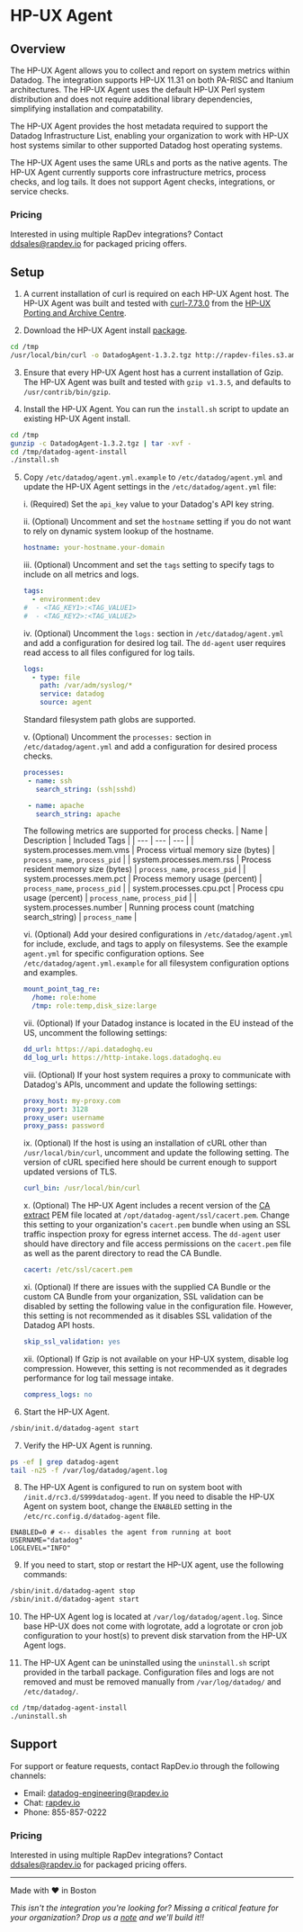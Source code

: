# HP-UX Agent
## Overview

The HP-UX Agent allows you to collect and report on system metrics within Datadog. The integration supports HP-UX 11.31 on both PA-RISC and Itanium architectures. The HP-UX Agent uses the default HP-UX Perl system distribution and does not require additional library dependencies, simplifying installation and compatability.

The HP-UX Agent provides the host metadata required to support the Datadog Infrastructure List, enabling your organization to work with HP-UX host systems similar to other supported Datadog host operating systems.

The HP-UX Agent uses the same URLs and ports as the native agents. The HP-UX Agent currently supports core infrastructure metrics, process checks, and log tails. It does not support Agent checks, integrations, or service checks.  

### Pricing
Interested in using multiple RapDev integrations? Contact [ddsales@rapdev.io](mailto:ddsales@rapdev.io) for packaged pricing offers.

## Setup

1. A current installation of curl is required on each HP-UX Agent host. The HP-UX Agent was built and tested with [curl-7.73.0](http://hpux.connect.org.uk/hppd/hpux/Networking/WWW/curl-7.73.0/) from the [HP-UX Porting and Archive Centre](http://hpux.connect.org.uk).

2. Download the HP-UX Agent install [package](http://rapdev-files.s3.amazonaws.com/hpux/DatadogAgent-1.3.2.tgz).
```sh
cd /tmp
/usr/local/bin/curl -o DatadogAgent-1.3.2.tgz http://rapdev-files.s3.amazonaws.com/hpux/DatadogAgent-1.3.2.tgz 
```

3. Ensure that every HP-UX Agent host has a current installation of Gzip. The HP-UX Agent was built and tested with `gzip v1.3.5`, and defaults to `/usr/contrib/bin/gzip`.

4. Install the HP-UX Agent. You can run the `install.sh` script to update an existing HP-UX Agent install.
```sh
cd /tmp
gunzip -c DatadogAgent-1.3.2.tgz | tar -xvf -
cd /tmp/datadog-agent-install
./install.sh 
```

5. Copy `/etc/datadog/agent.yml.example` to `/etc/datadog/agent.yml` and update the HP-UX Agent settings in the `/etc/datadog/agent.yml` file:

    i. (Required) Set the `api_key` value to your Datadog's API key string.

    ii. (Optional) Uncomment and set the `hostname` setting if you do not want to rely on dynamic system lookup of the hostname.
    ```yaml
    hostname: your-hostname.your-domain
    ```

    iii. (Optional) Uncomment and set the `tags` setting to specify tags to include on all metrics and logs.
    ```yaml
    tags:
      - environment:dev
    #  - <TAG_KEY1>:<TAG_VALUE1>
    #  - <TAG_KEY2>:<TAG_VALUE2>
    ```

    iv. (Optional) Uncomment the `logs:` section in `/etc/datadog/agent.yml` and add a configuration for desired log tail. The `dd-agent` user requires read access to all files configured for log tails.
    ```yaml
    logs:
      - type: file
        path: /var/adm/syslog/*
        service: datadog
        source: agent
    ```

    Standard filesystem path globs are supported.

    v. (Optional) Uncomment the `processes:` section in `/etc/datadog/agent.yml` and add a configuration for desired process checks.
    ```yaml
    processes:
     - name: ssh
       search_string: (ssh|sshd)

     - name: apache
       search_string: apache
    ```

    The following metrics are supported for process checks.
    | Name | Description | Included Tags |
    | --- | --- | --- |
    | system.processes.mem.vms | Process virtual memory size (bytes) | `process_name`, `process_pid` |
    | system.processes.mem.rss | Process resident memory size (bytes) | `process_name`, `process_pid` |
    | system.processes.mem.pct | Process memory usage (percent) | `process_name`, `process_pid` |
    | system.processes.cpu.pct | Process cpu usage (percent) | `process_name`, `process_pid` |
    | system.processes.number | Running process count (matching search_string) | `process_name` |

    vi. (Optional) Add your desired configurations in `/etc/datadog/agent.yml` for include, exclude, and tags to apply on filesystems. See the example `agent.yml` for specific configuration options. See `/etc/datadog/agent.yml.example` for all filesystem configuration options and examples.
    ```yaml
    mount_point_tag_re:
      /home: role:home
      /tmp: role:temp,disk_size:large
    ```  

    vii. (Optional) If your Datadog instance is located in the EU instead of the US, uncomment the following settings:
    ```yaml
    dd_url: https://api.datadoghq.eu
    dd_log_url: https://http-intake.logs.datadoghq.eu
    ```

    viii. (Optional) If your host system requires a proxy to communicate with Datadog's APIs, uncomment and update the following settings:
    ```yaml
    proxy_host: my-proxy.com
    proxy_port: 3128
    proxy_user: username
    proxy_pass: password
    ```

    ix. (Optional) If the host is using an installation of cURL other than `/usr/local/bin/curl`, uncomment and update the following setting. The version of cURL specified here should be current enough to support updated versions of TLS.
    ```yaml
    curl_bin: /usr/local/bin/curl
    ```

    x. (Optional) The HP-UX Agent includes a recent version of the [CA extract](https://curl.se/docs/caextract.html) PEM file located at `/opt/datadog-agent/ssl/cacert.pem`. Change this setting to your organization's `cacert.pem` bundle when using an SSL traffic inspection proxy for egress internet access. The `dd-agent` user should have directory and file access permissions on the `cacert.pem` file as well as the parent directory to read the CA Bundle.
    ```yaml
    cacert: /etc/ssl/cacert.pem
    ```

    xi. (Optional) If there are issues with the supplied CA Bundle or the custom CA Bundle from your organization, SSL validation can be disabled by setting the following value in the configuration file. However, this setting is not recommended as it disables SSL validation of the Datadog API hosts.
    ```yaml
    skip_ssl_validation: yes
    ```

    xii. (Optional) If Gzip is not available on your HP-UX system, disable log compression. However, this setting is not recommended as it degrades performance for log tail message intake.
    ```yaml
    compress_logs: no
    ```

6. Start the HP-UX Agent.
```sh
/sbin/init.d/datadog-agent start
```

7. Verify the HP-UX Agent is running.
```sh
ps -ef | grep datadog-agent
tail -n25 -f /var/log/datadog/agent.log
```

8. The HP-UX Agent is configured to run on system boot with `/init.d/rc3.d/S999datadog-agent`. If you need to disable the HP-UX Agent on system boot, change the `ENABLED` setting in the `/etc/rc.config.d/datadog-agent` file.
```
ENABLED=0 # <-- disables the agent from running at boot
USERNAME="datadog"
LOGLEVEL="INFO"
```

9. If you need to start, stop or restart the HP-UX agent, use the following commands:
```sh
/sbin/init.d/datadog-agent stop
/sbin/init.d/datadog-agent start
```

10. The HP-UX Agent log is located at `/var/log/datadog/agent.log`. Since base HP-UX does not come with logrotate, add a logrotate or cron job configuration to your host(s) to prevent disk starvation from the HP-UX Agent logs.

11. The HP-UX Agent can be uninstalled using the `uninstall.sh` script provided in the tarball package. Configuration files and logs are not removed and must be removed manually from `/var/log/datadog/` and `/etc/datadog/`.
```sh
cd /tmp/datadog-agent-install
./uninstall.sh
```

## Support

For support or feature requests, contact RapDev.io through the following channels: 

 - Email: datadog-engineering@rapdev.io 
 - Chat: [rapdev.io](https://www.rapdev.io/#Get-in-touch)
 - Phone: 855-857-0222 

### Pricing
Interested in using multiple RapDev integrations? Contact [ddsales@rapdev.io](mailto:ddsales@rapdev.io) for packaged pricing offers.
 
---
Made with ❤️ in Boston

*This isn't the integration you're looking for? Missing a critical feature for your organization? Drop us a [note](mailto:datadog-engineering@rapdev.io) and we'll build it!!*
